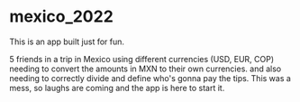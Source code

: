 # mexico_2022

This is an app built just for fun.

5 friends in a trip in Mexico using different currencies (USD, EUR, COP) needing to convert the amounts in MXN to their own currencies. and also needing to correctly divide and define who's gonna pay the tips. This was a mess, so laughs are coming and the app is here to start it.
